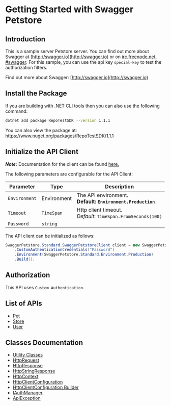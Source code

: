 
# Getting Started with Swagger Petstore

## Introduction

This is a sample server Petstore server.  You can find out more about Swagger at [http://swagger.io](http://swagger.io) or on [irc.freenode.net, #swagger](http://swagger.io/irc/).  For this sample, you can use the api key `special-key` to test the authorization filters.

Find out more about Swagger: [http://swagger.io](http://swagger.io)

## Install the Package

If you are building with .NET CLI tools then you can also use the following command:

```bash
dotnet add package RepoTestSDK --version 1.1.1
```

You can also view the package at:
https://www.nuget.org/packages/RepoTestSDK/1.1.1

## Initialize the API Client

**_Note:_** Documentation for the client can be found [here.](https://www.github.com/sdks-io/test-sdk-publish/tree/1.1.1/doc/client.md)

The following parameters are configurable for the API Client:

| Parameter | Type | Description |
|  --- | --- | --- |
| `Environment` | Environment | The API environment. <br> **Default: `Environment.Production`** |
| `Timeout` | `TimeSpan` | Http client timeout.<br>*Default*: `TimeSpan.FromSeconds(100)` |
| `Password` | `string` |  |

The API client can be initialized as follows:

```csharp
SwaggerPetstore.Standard.SwaggerPetstoreClient client = new SwaggerPetstore.Standard.SwaggerPetstoreClient.Builder()
    .CustomAuthenticationCredentials("Password")
    .Environment(SwaggerPetstore.Standard.Environment.Production)
    .Build();
```

## Authorization

This API uses `Custom Authentication`.

## List of APIs

* [Pet](https://www.github.com/sdks-io/test-sdk-publish/tree/1.1.1/doc/controllers/pet.md)
* [Store](https://www.github.com/sdks-io/test-sdk-publish/tree/1.1.1/doc/controllers/store.md)
* [User](https://www.github.com/sdks-io/test-sdk-publish/tree/1.1.1/doc/controllers/user.md)

## Classes Documentation

* [Utility Classes](https://www.github.com/sdks-io/test-sdk-publish/tree/1.1.1/doc/utility-classes.md)
* [HttpRequest](https://www.github.com/sdks-io/test-sdk-publish/tree/1.1.1/doc/http-request.md)
* [HttpResponse](https://www.github.com/sdks-io/test-sdk-publish/tree/1.1.1/doc/http-response.md)
* [HttpStringResponse](https://www.github.com/sdks-io/test-sdk-publish/tree/1.1.1/doc/http-string-response.md)
* [HttpContext](https://www.github.com/sdks-io/test-sdk-publish/tree/1.1.1/doc/http-context.md)
* [HttpClientConfiguration](https://www.github.com/sdks-io/test-sdk-publish/tree/1.1.1/doc/http-client-configuration.md)
* [HttpClientConfiguration Builder](https://www.github.com/sdks-io/test-sdk-publish/tree/1.1.1/doc/http-client-configuration-builder.md)
* [IAuthManager](https://www.github.com/sdks-io/test-sdk-publish/tree/1.1.1/doc/i-auth-manager.md)
* [ApiException](https://www.github.com/sdks-io/test-sdk-publish/tree/1.1.1/doc/api-exception.md)


